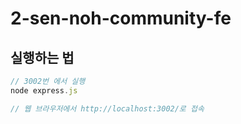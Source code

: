 # 2-sen-noh-community-fe

## 실행하는 법

```javascript
// 3002번 에서 실행
node express.js

// 웹 브라우저에서 http://localhost:3002/로 접속

```
